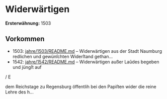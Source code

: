 # Widerwärtigen

**Ersterwähnung:** 1503

## Vorkommen
- 1503: [jahre/1503/README.md](../jahre/1503/README.md) – Widerwärtigen aus der Stadt Naumburg
redlichen und gewünſchten Widerſtand gethan...
- 1542: [jahre/1542/README.md](../jahre/1542/README.md) – Widerwärtigen außer Laûdes begeben und jüngſt auf


/ E

dem Reichstage zu Regensburg öffentlih bei den Papiſten
wider die reine Lehre des h...
